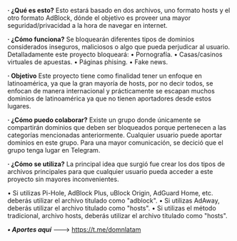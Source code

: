 **· ¿Qué es esto?**
Esto estará basado en dos archivos, uno formato hosts y el otro formato AdBlock, dónde el objetivo es proveer una mayor seguridad/privacidad a la hora de navegar en internet.

**· ¿Cómo funciona?**
Se bloquearán diferentes tipos de dominios considerados inseguros, maliciosos o algo que pueda perjudicar al usuario.
Detalladamente este proyecto bloqueará:
• Pornografía.
• Casas/casinos virtuales de apuestas.
• Páginas phising.
• Fake news.

**· Objetivo**
Este proyecto tiene como finalidad tener un enfoque en latinoamérica, ya que la gran mayoría de hosts, por no decir todos, se enfocan de manera internacional y prácticamente se escapan muchos dominios de latinoamérica ya que no tienen aportadores desde estos lugares.

**· ¿Cómo puedo colaborar?**
Existe un grupo donde únicamente se compartirán dominios que deben ser bloqueados porque pertenecen a las categorías mencionadas anteriormente. Cualquier usuario puede aportar dominios en este grupo. Para una mayor comunicación, se decició que el grupo tenga lugar en Telegram.

**· ¿Cómo se utiliza?**
La principal idea que surgió fue crear los dos tipos de archivos principales para que cualquier usuario pueda acceder a este proyecto sin mayores inconvenientes.

• Si utilizas Pi-Hole, AdBlock Plus, uBlock Origin, AdGuard Home, etc. deberás utilizar el archivo titulado como "adblock".
• Si utilizas AdAway, deberás utilizar el archivo titulado como "hosts".
• Si utilizas el método tradicional, archivo hosts, deberás utilizar el archivo titulado como "hosts".



**_• Aportes aquí_** ---> https://t.me/domnlatam
